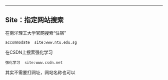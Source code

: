 
---
## Site：指定网站搜索

在南洋理工大学官网搜索“住宿”

```google
accommodate  site:www.ntu.edu.sg
```

在CSDN上搜索强化学习

```google
强化学习  site:www.csdn.net
```

其实不需要打网址，网站名称也可以